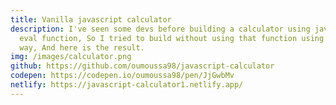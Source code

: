 ```yaml
---
title: Vanilla javascript calculator
description: I've seen some devs before building a calculator using javascript's
  eval function, So I tried to build without using that function using my own
  way, And here is the result.
img: /images/calculator.png
github: https://github.com/oumoussa98/javascript-calculator
codepen: https://codepen.io/oumoussa98/pen/JjGwbMv
netlify: https://javascript-calculator1.netlify.app/
---
```

